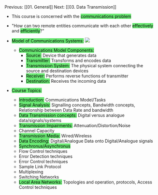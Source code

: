 Previous: [[01. General]]
Next: [[03. Data Transmission]]


- This course is concerned with the <mark style="background: #69E772;">communications problem</mark>
- "How can two remote entities communicate with each other <mark style="background: #69E772;">effectively</mark> and <mark style="background: #69E772;">efficiently</mark>?"

- <mark style="background: #69E772;">Model of Communications Systems:</mark>
	![](https://i.imgur.com/iyUq5EZ.png)

    - <mark style="background: #69E772;">Communications Model Components:</mark>
        - <mark style="background: #69E772;">Source:</mark> Device that generates data
        - <mark style="background: #69E772;">Transmitter:</mark> Transforms and encodes data
        - <mark style="background: #69E772;">Transmission System:</mark> The physical system connecting the source and destination devices
        - <mark style="background: #69E772;">Receiver:</mark> Performs reverse functions of transmitter
        - <mark style="background: #69E772;">Destination:</mark> Receives the incoming data
        
    
- <mark style="background: #69E772;">Course Topics:</mark>
    
    - <mark style="background: #69E772;">Introduction:</mark> Communications Model/Tasks
    - <mark style="background: #69E772;">Signal Analysis:</mark> Signalling concepts, Bandwidth concepts, Relationship between Data Rate and bandwidth
    - <mark style="background: #69E772;">Data Transmission concepts:</mark> Digital versus analogue data/signals/systems
    - <mark style="background: #69E772;">Transmission Impairments:</mark> Attenuation/Distortion/Noise
    - Channel Capacity
    - <mark style="background: #69E772;">Transmission Media:</mark> Wired/Wireless
    - <mark style="background: #69E772;">Data Encoding:</mark> Digital/Analogue Data onto Digital/Analogue signals
    - <mark style="background: #69E772;">Synchronus/Asynchronus</mark>
    - Flow Control techniques
    - Error Detection techniques
    - Error Control techniques
    - Sample Link Protocol
    - Multiplexing
    - Switching Networks
    - <mark style="background: #69E772;">Local Area Networks:</mark> Topologies and operation, protocols, Access Control techniques